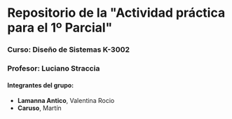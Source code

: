 # Repositorio de la "Actividad práctica para el 1º Parcial"  
### Curso: Diseño de Sistemas K-3002  
### Profesor: Luciano Straccia
#### Integrantes del grupo: 
* **Lamanna Antico**, Valentina Rocio 
* **Caruso**, Martín 
